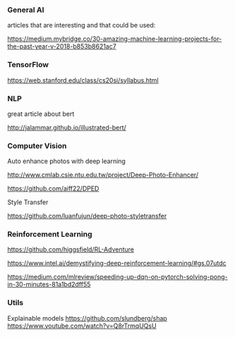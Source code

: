 ### General AI

articles that are interesting and that could be used:

https://medium.mybridge.co/30-amazing-machine-learning-projects-for-the-past-year-v-2018-b853b8621ac7

### TensorFlow
https://web.stanford.edu/class/cs20si/syllabus.html

### NLP

great article about bert 

http://jalammar.github.io/illustrated-bert/

### Computer Vision

Auto enhance photos with deep learning

http://www.cmlab.csie.ntu.edu.tw/project/Deep-Photo-Enhancer/

https://github.com/aiff22/DPED

Style Transfer

https://github.com/luanfujun/deep-photo-styletransfer

### Reinforcement Learning

https://github.com/higgsfield/RL-Adventure

https://www.intel.ai/demystifying-deep-reinforcement-learning/#gs.07utdc

https://medium.com/mlreview/speeding-up-dqn-on-pytorch-solving-pong-in-30-minutes-81a1bd2dff55

### Utils

Explainable models https://github.com/slundberg/shap
https://www.youtube.com/watch?v=Q8rTrmqUQsU
